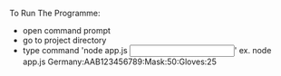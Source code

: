 To Run The Programme:

- open command prompt
- go to project directory
- type command 'node app.js <input>'
  ex. node app.js Germany:AAB123456789:Mask:50:Gloves:25
